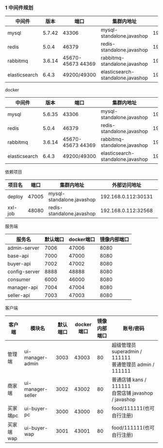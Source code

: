 ### 1 中间件规划

| 中间件        | 版本   | 端口              | 集群内地址                        | 外部访问地址        | 账号/密码    |
| ------------- | ------ | ----------------- | --------------------------------- | ------------------- | ------------ |
| mysql         | 5.7.42 | 43306             | mysql-standalone.javashop         | 192.168.0.112:30131 | root/123456  |
| redis         | 5.0.4  | 46379             | redis-standalone.javashop         | 192.168.0.112:32568 | - /123456    |
| rabbitmq      | 3.6.14 | 45670-45673 44369 | rabbitmq-standalone.javashop      | 192.168.0.112:31294 | admin/123456 |
| elasticsearch | 6.4.3  | 49200/49300       | elasticsearch-standalone.javashop | 192.168.0.112:32130 |              |



docker

| 中间件        | 版本   | 端口              | 集群内地址                        | 外部访问地址        | 账号/密码   |
| ------------- | ------ | ----------------- | --------------------------------- | ------------------- | ----------- |
| mysql         | 5.6.35 | 43306             | mysql-standalone.javashop         | 192.168.0.112:30131 | root/123456 |
| redis         | 5.0.4  | 46379             | redis-standalone.javashop         | 192.168.0.112:32568 | - /123456   |
| rabbitmq      | 3.6.14 | 45670-45673 44369 | rabbitmq-standalone.javashop      | 192.168.0.112:31294 | admin/admin |
| elasticsearch | 6.4.3  | 49200/49300       | elasticsearch-standalone.javashop | 192.168.0.112:32130 |             |



依赖项目

| 项目名  | 端口  | 集群内地址                | 外部访问地址        | 账号/密码   |
| ------- | ----- | ------------------------- | ------------------- | ----------- |
| deploy  | 47005 | mysql-standalone.javashop | 192.168.0.112:30131 | root/123456 |
| xxl-job | 48080 | redis-standalone.javashop | 192.168.0.112:32568 | - /123456   |



服务端

| 服务名        | 默认端口 | docker端口 | 镜像内部端口 |
| ------------- | -------- | ---------- | ------------ |
| admin-server  | 7006     | 47006      | 8080         |
| base-api      | 7000     | 47000      | 8080         |
| buyer-api     | 7002     | 47002      | 8080         |
| config-server | 8888     | 48888      | 8080         |
| consumer      | 6000     | 46000      | 8080         |
| manager-api   | 7004     | 47004      | 8080         |
| seller-api    | 7003     | 47003      | 8080         |



客户端

| 客户端    | 模块名            | 默认端口 | docker端口 | 镜像内部端口 | 账号/密码                                                    |
| --------- | ----------------- | -------- | ---------- | ------------ | ------------------------------------------------------------ |
| 管理端    | ui-manager-admin  | 3003     | 43003      | 80           | 超级管理员 superadmin / 111111<br />普通管理员 admin / 111111 |
| 商家端    | ui-manager-seller | 3002     | 43002      | 80           | 普通店铺 kans / 111111<br />自营店铺 javashop / javashop     |
| 买家端pc  | ui-buyer-pc       | 3000     | 43000      | 80           | food/111111(也可自行注册)                                    |
| 买家端wap | ui-buyer-wap      | 3001     | 43001      | 80           | food/111111(也可自行注册)                                    |



